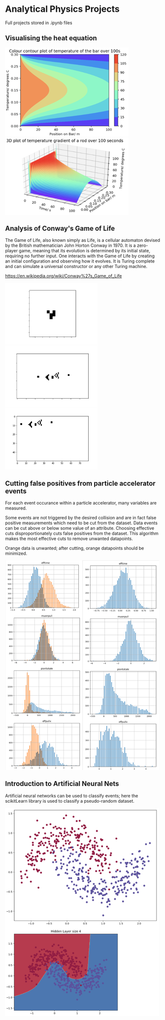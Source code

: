 # Analytical Physics Projects
Full projects stored in .ipynb files

## Visualising the heat equation

<img src="https://github.com/JamesDHW/ParticleAccelerator/blob/master/Heat1.png" width="400">

<img src="https://github.com/JamesDHW/ParticleAccelerator/blob/master/Heat2.png" width="400">

## Analysis of Conway's Game of Life

The Game of Life, also known simply as Life, is a cellular automaton devised by the British mathematician John Horton Conway in 1970. It is a zero-player game, meaning that its evolution is determined by its initial state, requiring no further input. One interacts with the Game of Life by creating an initial configuration and observing how it evolves. It is Turing complete and can simulate a universal constructor or any other Turing machine.

https://en.wikipedia.org/wiki/Conway%27s_Game_of_Life

<img src="https://github.com/JamesDHW/ParticleAccelerator/blob/master/Inf.gif" width="300">

<img src="https://github.com/JamesDHW/ParticleAccelerator/blob/master/InfGun.gif" width="300">

<img src="https://github.com/JamesDHW/ParticleAccelerator/blob/master/GliderGun.gif" width="300">

## Cutting false positives from particle accelerator events

For each event occurance within a particle accelerator, many variables are measured. 

Some events are not triggered by the desired collision and are in fact false positive measurements which need to be cut from the dataset. Data events can be cut above or below some value of an attribute. Choosing effective cuts disproportionately cuts false positives from the dataset. This algorithm makes the most effective cuts to remove unwanted datapoints.

Orange data is unwanted; after cutting, orange datapoints should be minimized.

<img src="https://github.com/JamesDHW/ParticleAccelerator/blob/master/attributes.png" width="500">

## Introduction to Artificial Neural Nets

Artificial neural networks can be used to classify events; here the scikitLearn library is used to classify a pseudo-random dataset.

<img src="https://github.com/JamesDHW/ParticleAccelerator/blob/master/ANN.png" width="500">

